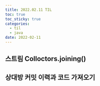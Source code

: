 ```yaml
---
title: 2022.02.11 TIL
toc: true
toc_sticky: true
categories:
  - til
  - java
date: 2022-02-11
---
```



## 스트림 Colloctors.joining()
## 상대방 커밋 이력과 코드 가져오기